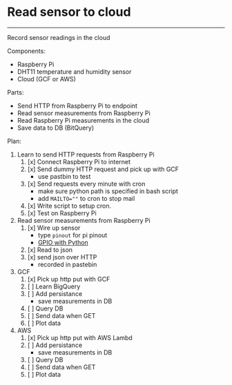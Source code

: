 # Read sensor to cloud
----------------------------------------------------------------
Record sensor readings in the cloud

Components:
- Raspberry Pi
- DHT11 temperature and humidity sensor
- Cloud (GCF or AWS)

Parts:
- Send HTTP from Raspberry Pi to endpoint
- Read sensor measurements from Raspberry Pi
- Read Raspberry Pi measurements in the cloud
- Save data to DB (BitQuery)

Plan:
1. Learn to send HTTP requests from Raspberry Pi
	1. [x] Connect Raspberry Pi to internet
	2. [x] Send dummy HTTP request and pick up with GCF
		- use pastbin to test
	3. [x] Send requests every minute with cron
		- make sure python path is specified in bash script
		- add `MAILTO=""` to cron to stop mail
	4. [x] Write script to setup cron.
	5. [x] Test on Raspberry Pi
2. Read sensor measurements from Raspberry Pi
	1. [x] Wire up sensor
		- type `pinout` for pi pinout
		- [GPIO with Python](https://www.raspberrypi.org/documentation/usage/gpio/python/README.md)
	2. [x] Read to json
	3. [x] send json over HTTP
		- recorded in pastebin
3. GCF
	1. [x] Pick up http put with GCF
	2. [ ] Learn BigQuery
	3. [ ] Add persistance
		- save measurements in DB
	4. [ ] Query DB
	5. [ ] Send data when GET
	6. [ ] Plot data
4. AWS
	1. [x] Pick up http put with AWS Lambd
	3. [ ] Add persistance
		- save measurements in DB
	4. [ ] Query DB
	5. [ ] Send data when GET
	6. [ ] Plot data


